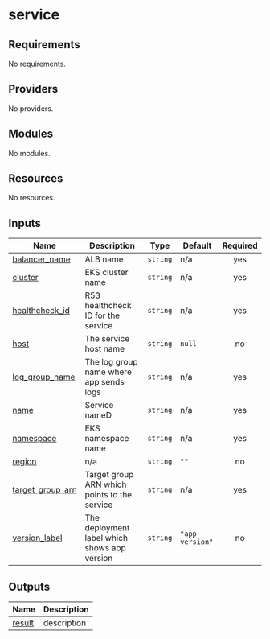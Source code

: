 # service

<!-- BEGINNING OF PRE-COMMIT-TERRAFORM DOCS HOOK -->
## Requirements

No requirements.

## Providers

No providers.

## Modules

No modules.

## Resources

No resources.

## Inputs

| Name | Description | Type | Default | Required |
|------|-------------|------|---------|:--------:|
| <a name="input_balancer_name"></a> [balancer\_name](#input\_balancer\_name) | ALB name | `string` | n/a | yes |
| <a name="input_cluster"></a> [cluster](#input\_cluster) | EKS cluster name | `string` | n/a | yes |
| <a name="input_healthcheck_id"></a> [healthcheck\_id](#input\_healthcheck\_id) | R53 healthcheck ID for the service | `string` | n/a | yes |
| <a name="input_host"></a> [host](#input\_host) | The service host name | `string` | `null` | no |
| <a name="input_log_group_name"></a> [log\_group\_name](#input\_log\_group\_name) | The log group name where app sends logs | `string` | n/a | yes |
| <a name="input_name"></a> [name](#input\_name) | Service nameD | `string` | n/a | yes |
| <a name="input_namespace"></a> [namespace](#input\_namespace) | EKS namespace name | `string` | n/a | yes |
| <a name="input_region"></a> [region](#input\_region) | n/a | `string` | `""` | no |
| <a name="input_target_group_arn"></a> [target\_group\_arn](#input\_target\_group\_arn) | Target group ARN which points to the service | `string` | n/a | yes |
| <a name="input_version_label"></a> [version\_label](#input\_version\_label) | The deployment label which shows app version | `string` | `"app-version"` | no |

## Outputs

| Name | Description |
|------|-------------|
| <a name="output_result"></a> [result](#output\_result) | description |
<!-- END OF PRE-COMMIT-TERRAFORM DOCS HOOK -->
